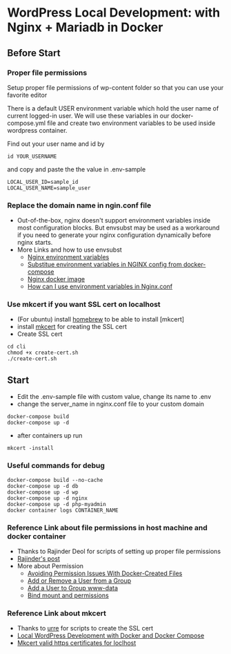 # WordPress Local Development: with Nginx + Mariadb in Docker

## Before Start 

### Proper file permissions

Setup proper file permissions of wp-content folder so that you can use your favorite editor

There is a default USER environment variable which hold the user name of current logged-in user. We will use these variables in our docker-compose.yml file and create two environment variables to be used inside wordpress container.

Find out your user name and id by 
```
id YOUR_USERNAME
```

and copy and paste the the value in .env-sample
```
LOCAL_USER_ID=sample_id
LOCAL_USER_NAME=sample_user
```

### Replace the domain name in ngin.conf file

* Out-of-the-box, nginx doesn't support environment variables inside most configuration blocks. But envsubst may be used as a workaround if you need to generate your nginx configuration dynamically before nginx starts. 
* More Links and how to use envsubst
   * [Nginx environment variables](https://www.xspdf.com/resolution/10080656.html)
   * [Substitue environment variables in NGINX config from docker-compose](https://stackoverflow.com/questions/56649582/substitute-environment-variables-in-nginx-config-from-docker-compose)
   * [Nginx docker image](https://github.com/docker-library/docs/tree/master/nginx#using-environment-variables-in-nginx-configuration)
   * [How can I use environment variables in Nginx.conf](https://serverfault.com/questions/577370/how-can-i-use-environment-variables-in-nginx-conf)


### Use mkcert if you want SSL cert on localhost

* (For ubuntu) install [homebrew](https://www.osradar.com/install-homebrew-ubuntu-20-04-debian-10/) to be able to install [mkcert] 
* install [mkcert](https://github.com/FiloSottile/mkcert) for creating the SSL cert
* Create SSL cert
```
cd cli
chmod +x create-cert.sh
./create-cert.sh
```

## Start 

 * Edit the .env-sample file with custom value, change its name to .env
 * change the server_name in nginx.conf file to your custom domain

```
docker-compose build 
docker-compose up -d
```

 * after containers up run
```
mkcert -install
```

### Useful commands for debug

```
docker-compose build --no-cache
docker-compose up -d db
docker-compose up -d wp
docker-compose up -d nginx
docker-compose up -d php-myadmin
docker container logs CONTAINER_NAME
```

### Reference Link about file permissions in host machine and docker container

* Thanks to Rajinder Deol for scripts of setting up proper file permissions 
* [Rajinder's post](https://rajislearning.com/wordpress-development-with-docker-compose/)
* More about Permission 
    * [Avoiding Permission Issues With Docker-Created Files](https://vsupalov.com/docker-shared-permissions/)
    * [Add or Remove a User from a Group](https://www.tecmint.com/add-or-remove-user-from-group-in-linux/)
    * [Add a User to Group www-data](https://www.cyberciti.biz/faq/ubuntu-add-user-to-group-www-data/)
    * [Bind mount and permissions](https://github.com/BretFisher/ama/issues/65#issuecomment-526792333)

### Reference Link about mkcert

* Thanks to [urre](https://github.com/urre/wordpress-nginx-docker-compose) for scripts to create the SSL cert
* [Local WordPress Development with Docker and Docker Compose](https://urre.me/writings/docker-for-local-wordpress-development/)
* [Mkcert valid https certificates for loclhost](https://blog.filippo.io/mkcert-valid-https-certificates-for-localhost/)